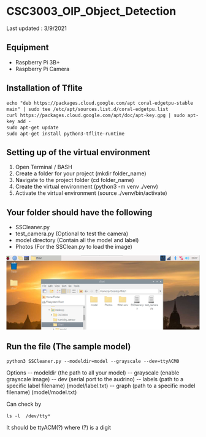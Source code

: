 # CSC3003_OIP_Object_Detection

Last updated : 3/9/2021

## Equipment

- Raspberry Pi 3B+
- Raspberry Pi Camera

## Installation of Tflite
```
echo "deb https://packages.cloud.google.com/apt coral-edgetpu-stable main" | sudo tee /etc/apt/sources.list.d/coral-edgetpu.list
curl https://packages.cloud.google.com/apt/doc/apt-key.gpg | sudo apt-key add -
sudo apt-get update
sudo apt-get install python3-tflite-runtime
```

## Setting up of the virtual environment

1) Open Terminal / BASH
2) Create a folder for your project (mkdir folder_name)
3) Navigate to the project folder (cd folder_name)
4) Create the virtual environment (python3 -m venv ./venv)
5) Activate the virtual environment (source ./venv/bin/activate)

## Your folder should have the following
- SSCleaner.py
- test_camera.py (Optional to test the camera)
- model directory (Contain all the model and label)
- Photos (For the SSClean.py to load the image)

![folder](docs/example.PNG)

## Run the file (The sample model)
``` 
python3 SSCleaner.py --modeldir=model --grayscale --dev=ttyACM0
```

Options
-- modeldir (the path to all your model)
-- grayscale (enable grayscale image)
-- dev (serial port to the audrino) 
-- labels (path to a specific label filename) (model/label.txt)
-- graph (path to a specific model filename) (model/model.txt)

Can check by
```
ls -l  /dev/tty*
```

It should be ttyACM(?) where (?) is a digit